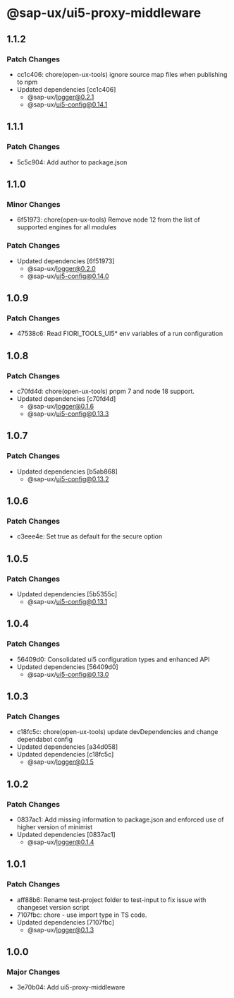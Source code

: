 # @sap-ux/ui5-proxy-middleware

## 1.1.2

### Patch Changes

-   cc1c406: chore(open-ux-tools) ignore source map files when publishing to npm
-   Updated dependencies [cc1c406]
    -   @sap-ux/logger@0.2.1
    -   @sap-ux/ui5-config@0.14.1

## 1.1.1

### Patch Changes

-   5c5c904: Add author to package.json

## 1.1.0

### Minor Changes

-   6f51973: chore(open-ux-tools) Remove node 12 from the list of supported engines for all modules

### Patch Changes

-   Updated dependencies [6f51973]
    -   @sap-ux/logger@0.2.0
    -   @sap-ux/ui5-config@0.14.0

## 1.0.9

### Patch Changes

-   47538c6: Read FIORI_TOOLS_UI5\* env variables of a run configuration

## 1.0.8

### Patch Changes

-   c70fd4d: chore(open-ux-tools) pnpm 7 and node 18 support.
-   Updated dependencies [c70fd4d]
    -   @sap-ux/logger@0.1.6
    -   @sap-ux/ui5-config@0.13.3

## 1.0.7

### Patch Changes

-   Updated dependencies [b5ab868]
    -   @sap-ux/ui5-config@0.13.2

## 1.0.6

### Patch Changes

-   c3eee4e: Set true as default for the secure option

## 1.0.5

### Patch Changes

-   Updated dependencies [5b5355c]
    -   @sap-ux/ui5-config@0.13.1

## 1.0.4

### Patch Changes

-   56409d0: Consolidated ui5 configuration types and enhanced API
-   Updated dependencies [56409d0]
    -   @sap-ux/ui5-config@0.13.0

## 1.0.3

### Patch Changes

-   c18fc5c: chore(open-ux-tools) update devDependencies and change dependabot config
-   Updated dependencies [a34d058]
-   Updated dependencies [c18fc5c]
    -   @sap-ux/logger@0.1.5

## 1.0.2

### Patch Changes

-   0837ac1: Add missing information to package.json and enforced use of higher version of minimist
-   Updated dependencies [0837ac1]
    -   @sap-ux/logger@0.1.4

## 1.0.1

### Patch Changes

-   aff88b6: Rename test-project folder to test-input to fix issue with changeset version script
-   7107fbc: chore - use import type in TS code.
-   Updated dependencies [7107fbc]
    -   @sap-ux/logger@0.1.3

## 1.0.0

### Major Changes

-   3e70b04: Add ui5-proxy-middleware
